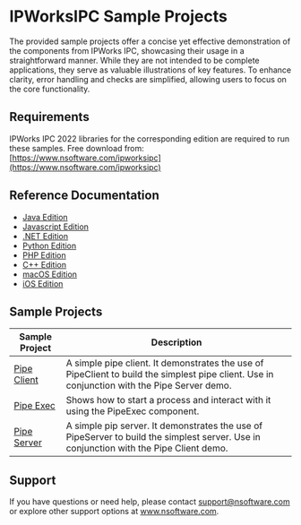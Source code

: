 # IPWorksIPC Sample Projects
The provided sample projects offer a concise yet effective demonstration of the components from IPWorks IPC, showcasing their usage in a straightforward manner. While they are not intended to be complete applications, they serve as valuable illustrations of key features. To enhance clarity, error handling and checks are simplified, allowing users to focus on the core functionality.

## Requirements
IPWorks IPC 2022 libraries for the corresponding edition are required to run these samples.  Free download from: [https://www.nsoftware.com/ipworksipc](https://www.nsoftware.com/ipworksipc)

## Reference Documentation
* [Java Edition](https://cdn.nsoftware.com/help/ICH/java/)
* [Javascript Edition](https://cdn.nsoftware.com/help/ICH/js/)
* [.NET Edition](https://cdn.nsoftware.com/help/ICH/cs/)
* [Python Edition](https://cdn.nsoftware.com/help/ICH/py/)
* [PHP Edition](https://cdn.nsoftware.com/help/ICH/php/)
* [C++ Edition](https://cdn.nsoftware.com/help/ICH/cpp/)
* [macOS Edition](https://cdn.nsoftware.com/help/ICH/mac/)
* [iOS Edition](https://cdn.nsoftware.com/help/ICH/mac/)

## Sample Projects
| Sample Project | Description |
| --- | --- |
| [Pipe Client](./IPWorks%20IPC%20Samples/Pipe%20Client) | A simple pipe client. It demonstrates the use of PipeClient to build the simplest pipe client. Use in conjunction with the Pipe Server demo. |
| [Pipe Exec](./IPWorks%20IPC%20Samples/Pipe%20Exec) | Shows how to start a process and interact with it using the PipeExec component. |
| [Pipe Server](./IPWorks%20IPC%20Samples/Pipe%20Server) | A simple pip server. It demonstrates the use of PipeServer to build the simplest server. Use in conjunction with the Pipe Client demo. |

## Support
If you have questions or need help, please contact support@nsoftware.com or explore other support options 
at www.nsoftware.com.
